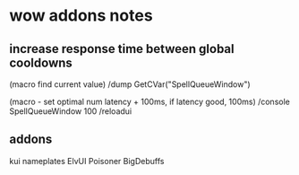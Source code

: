 # wow addons notes

## increase response time between global cooldowns

(macro find current value)
/dump GetCVar("SpellQueueWindow")

(macro - set optimal num latency + 100ms, if latency good, 100ms)
/console SpellQueueWindow 100
/reloadui

## addons

kui nameplates
ElvUI
Poisoner
BigDebuffs
